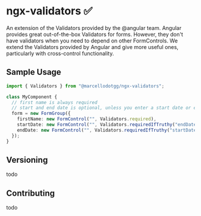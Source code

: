 # ngx-validators ✅️

An extension of the Validators provided by the @angular team. Angular provides great out-of-the-box Validators for forms. However, they don't have validators when you need to depend on other FormControls. We extend the Validators provided by Angular and give more useful ones, particularly with cross-control functionality.

## Sample Usage
```ts
import { Validators } from "@marcellodotgg/ngx-validators";

class MyComponent {
  // first name is always required
  // start and end date is optional, unless you enter a start date or end date.
  form = new FormGroup({
    firstName: new FormControl("", Validators.required),
    startDate: new FormControl("", Validators.requiredIfTruthy("endDate")),
    endDate: new FormControl("", Validators.requiredIfTruthy("startDate")),
  });
}
```

## Versioning
todo 

## Contributing
todo
